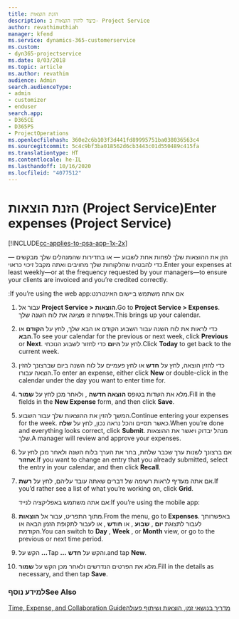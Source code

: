 ```yaml
---
title: הזנת הוצאות
description: כיצד להזין הוצאות ב- Project Service
author: revathimuthiah
manager: kfend
ms.service: dynamics-365-customerservice
ms.custom:
- dyn365-projectservice
ms.date: 8/03/2018
ms.topic: article
ms.author: revathim
audience: Admin
search.audienceType:
- admin
- customizer
- enduser
search.app:
- D365CE
- D365PS
- ProjectOperations
ms.openlocfilehash: 360e2c6b103f3d441fd89995751ba038036563c4
ms.sourcegitcommit: 5c4c9bf3ba018562d6cb3443c01d550489c415fa
ms.translationtype: HT
ms.contentlocale: he-IL
ms.lasthandoff: 10/16/2020
ms.locfileid: "4077512"
---
```

# <a name="enter-expenses-project-service"></a><span data-ttu-id="23819-103">הזנת הוצאות (Project Service)</span><span class="sxs-lookup"><span data-stu-id="23819-103">Enter expenses (Project Service)</span></span>

[!INCLUDE[cc-applies-to-psa-app-1x-2x](../includes/cc-applies-to-psa-app-1x-2x.md)]

<span data-ttu-id="23819-104">הזן את ההוצאות שלך לפחות אחת לשבוע — או בתדירות שהמנהלים שלך מבקשים — כדי להבטיח שהלקוחות שלך מחויבים ואתה מקבל זיכוי כראוי.</span><span class="sxs-lookup"><span data-stu-id="23819-104">Enter your expenses at least weekly—or at the frequency requested by your managers—to ensure your clients are invoiced and you’re credited correctly.</span></span>  
  
 <span data-ttu-id="23819-105">אם אתה משתמש ‏‫ביישום האינטרנט:</span><span class="sxs-lookup"><span data-stu-id="23819-105">If you’re using the web app:</span></span>  
  
1. <span data-ttu-id="23819-106">עבור אל **Project Service > הוצאות**.</span><span class="sxs-lookup"><span data-stu-id="23819-106">Go to **Project Service > Expenses**.</span></span> <span data-ttu-id="23819-107">אפשרות זו מציגה את לוח השנה שלך.</span><span class="sxs-lookup"><span data-stu-id="23819-107">This brings up your calendar.</span></span>  
  
2. <span data-ttu-id="23819-108">כדי לראות את לוח השנה עבור השבוע הקודם או הבא שלך, לחץ על **הקודם** או **הבא**.</span><span class="sxs-lookup"><span data-stu-id="23819-108">To see your calendar for the previous or next week, click **Previous** or **Next**.</span></span> <span data-ttu-id="23819-109">לחץ על **היום** כדי לחזור לשבוע הנוכחי.</span><span class="sxs-lookup"><span data-stu-id="23819-109">Click **Today** to get back to the current week.</span></span>  
  
3. <span data-ttu-id="23819-110">כדי להזין הוצאה, לחץ על **חדש** או לחץ פעמיים על לוח השנה ביום שברצונך להזין הוצאה עבורו.</span><span class="sxs-lookup"><span data-stu-id="23819-110">To enter an expense, either click **New** or double-click in the calendar under the day you want to enter time for.</span></span>  
  
4. <span data-ttu-id="23819-111">מלא את השדות בטופס **הוצאה חדשה** , ולאחר מכן לחץ על **שמור**.</span><span class="sxs-lookup"><span data-stu-id="23819-111">Fill in the fields in the **New Expense** form, and then click **Save**.</span></span>  
  
5. <span data-ttu-id="23819-112">המשך להזין את ההוצאות שלך עבור השבוע.</span><span class="sxs-lookup"><span data-stu-id="23819-112">Continue entering your expenses for the week.</span></span> <span data-ttu-id="23819-113">כאשר תסיים והכל נראה נכון, לחץ על **שלח**.</span><span class="sxs-lookup"><span data-stu-id="23819-113">When you’re done and everything looks correct, click **Submit**.</span></span> <span data-ttu-id="23819-114">מנהל יבדוק ויאשר את ההוצאות שלך.</span><span class="sxs-lookup"><span data-stu-id="23819-114">A manager will review and approve your expenses.</span></span>  
  
6. <span data-ttu-id="23819-115">אם ברצונך לשנות ערך שכבר שלחת, בחר את הערך בלוח השנה ולאחר מכן לחץ על **אחזור**.</span><span class="sxs-lookup"><span data-stu-id="23819-115">If you want to change an entry that you already submitted, select the entry in your calendar, and then click **Recall**.</span></span>  
  
7. <span data-ttu-id="23819-116">אם אתה מעדיף לראות רשימה של דברים שאתה עובד עליהם, לחץ על **רשת**.</span><span class="sxs-lookup"><span data-stu-id="23819-116">If you’d rather see a list of what you’re working on, click **Grid**.</span></span>  
  
   <span data-ttu-id="23819-117">אם אתה משתמש באפליקציה לנייד:</span><span class="sxs-lookup"><span data-stu-id="23819-117">If you’re using the mobile app:</span></span>  
  
8. <span data-ttu-id="23819-118">מתוך התפריט, עבור אל **הוצאות**.</span><span class="sxs-lookup"><span data-stu-id="23819-118">From the menu, go to **Expenses**.</span></span>     <span data-ttu-id="23819-119">באפשרותך לעבור לתצוגת **יום** , **שבוע** , או **חודש** , או לעבור לתקופת הזמן הבאה או הקודמת.</span><span class="sxs-lookup"><span data-stu-id="23819-119">You can switch to **Day** , **Week** , or **Month** view, or go to the previous or next time period.</span></span>  
  
9. <span data-ttu-id="23819-120">הקש על **…**</span><span class="sxs-lookup"><span data-stu-id="23819-120">Tap **…**</span></span> <span data-ttu-id="23819-121">והקש על **חדש**.</span><span class="sxs-lookup"><span data-stu-id="23819-121">and tap **New**.</span></span>  
  
10. <span data-ttu-id="23819-122">מלא את הפרטים הנדרשים ולאחר מכן הקש על **שמור**.</span><span class="sxs-lookup"><span data-stu-id="23819-122">Fill in the details as necessary, and then tap **Save**.</span></span>  
  
### <a name="see-also"></a><span data-ttu-id="23819-123">למידע נוסף</span><span class="sxs-lookup"><span data-stu-id="23819-123">See Also</span></span>  
 [<span data-ttu-id="23819-124">‏‫מדריך בנושאי זמן, הוצאות ושיתוף פעולה</span><span class="sxs-lookup"><span data-stu-id="23819-124">Time, Expense, and Collaboration Guide</span></span>](../psa/time-expense-collaboration-guide.md)

